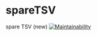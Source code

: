 # spareTSV
spare TSV (new)
[![Maintainability](https://api.codeclimate.com/v1/badges/0d73c9836901bbd39210/maintainability)](https://codeclimate.com/github/luk036/spareTSV/maintainability)

